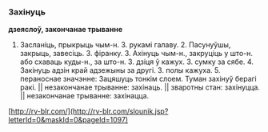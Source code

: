 ### Захінуць
**дзеяслоў, закончанае трыванне**

1. Засланіць, прыкрыць чым-н. З. рукамі галаву. 2. Пасунуўшы, закрыць, завесіць. З. фіранку. 3. Ахінуць чым-н., закруціць у што-н. або схаваць куды-н., за што-н. З. дзіця ў кажух. З. сумку за сябе. 4. Закінуць адзін край адзежыны за другі. З. полы кажуха. 5. пераноснае значэнне: Зацяшуць тонкім слоем. Туман захінуў берагі ракі. || незакончанае трыванне: захінаць. || зваротны стан: захінуцца. || незакончанае трыванне: захінацца.

<a rel="author">[http://rv-blr.com/](http://rv-blr.com/slounik.jsp?letterId=0&maskId=0&pageId=1097)</a>
